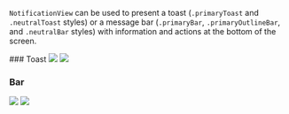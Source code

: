 `NotificationView` can be used to present a toast (`.primaryToast` and `.neutralToast` styles) or a message bar (`.primaryBar`, `.primaryOutlineBar`, and `.neutralBar` styles) with information and actions at the bottom of the screen.

<DisplayToggle onText="Dark" offText="Light" label="Theme Switcher">
### Toast

<img className="off" src="https://res.cdn.office.net/files/fabric-cdn-prod_20230126.003/fabric-website/images/controls/ios/updated/img_notifications_03_toast_light.png?text=LightMode" />
<img className="on" src="https://res.cdn.office.net/files/fabric-cdn-prod_20230126.003/fabric-website/images/controls/ios/updated/img_notifications_03_toast_dark.png?text=DarkMode" />

### Bar

<img className="off" src="https://res.cdn.office.net/files/fabric-cdn-prod_20230126.003/fabric-website/images/controls/ios/updated/img_notifications_01_standard_light.png?text=LightMode" />
<img className="on" src="https://res.cdn.office.net/files/fabric-cdn-prod_20230126.003/fabric-website/images/controls/ios/updated/img_notifications_01_standard_dark.png?text=DarkMode" />

</DisplayToggle>
